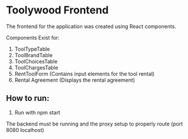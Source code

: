 # Toolywood Frontend

The frontend for the application was created using React components.

Components Exist for:
1) ToolTypeTable
2) ToolBrandTable
3) ToolChoicesTable
4) ToolChargesTable
5) RentToolForm (Contains input elements for the tool rental)
6) Rental Agreement (Displays the rental agreement)


## How to run:
1) Run with npm start

The backend must be running and the proxy setup to properly route (port 8080 localhost)
